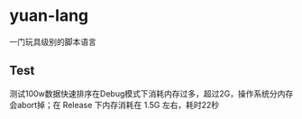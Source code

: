 # yuan-lang
一门玩具级别的脚本语言
## Test
测试100w数据快速排序在Debug模式下消耗内存过多，超过2G，操作系统分内存会abort掉；在 Release 下内存消耗在 1.5G 左右，耗时22秒

